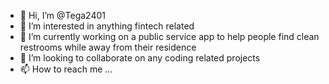 - 👋 Hi, I’m @Tega2401
- 👀 I’m interested in anything fintech related
- 🌱 I’m currently working on a public service app to help people find clean restrooms while away from their residence 
- 💞️ I’m looking to collaborate on any coding related projects
- 📫 How to reach me ...

<!---
Tega2401/Tega2401 is a ✨ special ✨ repository because its `README.md` (this file) appears on your GitHub profile.
You can click the Preview link to take a look at your changes.
--->
